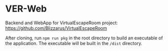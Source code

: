 # VER-Web

Backend and WebApp for VirtualEscapeRoom project: <https://github.com/Blizzarus/VirtualEscapeRoom>

After cloning, run `npm run pkg` in the root directory to build an executable of the application. The executable will be built in the `/dist` directory.
